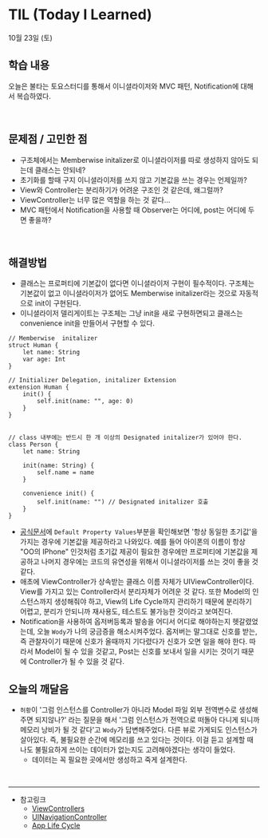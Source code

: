 # TIL (Today I Learned)

10월 23일 (토)

## 학습 내용
오늘은 불타는 토요스터디를 통해서 이니셜라이저와 MVC 패턴, Notification에 대해서 복습하였다.

&nbsp;

## 문제점 / 고민한 점
- 구조체에서는 Memberwise initalizer로 이니셜라이저를 따로 생성하지 않아도 되는데 클래스는 안되네?
- 초기화를 할때 구지 이니셜라이저를 쓰지 않고 기본값을 쓰는 경우는 언제일까?
- View와 Controller는 분리하기가 어려운 구조인 것 같은데, 왜그럴까?
- ViewController는 너무 많은 역할을 하는 것 같다...
- MVC 패턴에서 Notification을 사용할 때 Observer는 어디에, post는 어디에 두면 좋을까?

&nbsp;
## 해결방법
- 클래스는 프로퍼티에 기본값이 없다면 이니셜라이저 구현이 필수적이다. 구조체는 기본값이 없고 이니셜라이저가 없어도 Memberwise initalizer라는 것으로 자동적으로 init이 구현된다.
- 이니셜라이저 델리게이트는 구조체는 그냥 init을 새로 구현하면되고 클래스는 convenience init을 만들어서 구현할 수 있다.
```swift=
// Memberwise  initalizer
struct Human {
    let name: String
    var age: Int
}

// Initializer Delegation, initalizer Extension
extension Human {
    init() {
        self.init(name: "", age: 0)
    }
}


// class 내부에는 반드시 한 개 이상의 Designated initalizer가 있어야 한다.
class Person {
    let name: String
    
    init(name: String) {
        self.name = name
    }
    
    convenience init() {
        self.init(name: "") // Designated initalizer 호출
    }
}
```
- [공식문서](https://docs.swift.org/swift-book/LanguageGuide/Initialization.html#ID204)에 `Default Property Values`부분을 확인해보면 '항상 동일한 초기값'을 가지는 경우에 기본값을 제공하라고 나와있다. 예를 들어 아이폰의 이름이 항상 "OO의 IPhone" 인것처럼 초기값 제공이 필요한 경우에만 프로퍼티에 기본값을 제공하고 나머지 경우에는 코드의 유연성을 위해서 이니셜라이저를 쓰는 것이 좋을 것 같다.
- 애초에 ViewController가 상속받는 클래스 이름 자체가 UIViewController이다. View를 가지고 있는 Controller라서 분리자체가 어려운 것 같다. 또한 Model의 인스턴스까지 생성해줘야 하고, View의 Life Cycle까지 관리하기 때문에 분리하기 어렵고, 분리가 안되니까 재사용도, 테스트도 불가능한 것이라고 보여진다.
- Notification을 사용하여 옵저버등록과 발송을 어디서 어디로 해야하는지 헷갈렸었는데, 오늘 `Wody`가 나의 궁금증을 해소시켜주었다. 옵저버는 말그대로 신호를 받는, 즉 관찰자이기 때문에 신호가 올때까지 기다렸다가 신호가 오면 일을 해야 한다. 따라서 Model이 될 수 있을 것같고, Post는 신호를 보내서 일을 시키는 것이기 때문에 Controller가 될 수 있을 것 같다.

## 오늘의 깨달음
- `허황`이 '그럼 인스턴스를 Controller가 아니라 Model 파일 외부 전역변수로 생성해주면 되지않나?' 라는 질문을 해서 '그럼 인스턴스가 전역으로 떠돌아 다니게 되니까 메모리 낭비가 될 것 같다'고 `Wody`가 답변해주었다. 다른 뷰로 가게되도 인스턴스가 살아있다. 즉, 불필요한 순간에 메모리를 쓰고 있다는 것이다. 이걸 듣고 설계할 때 나도 불필요하게 쓰이는 데이터가 없는지도 고려해야겠다는 생각이 들었다.
    - 데이터는 꼭 필요한 곳에서만 생성하고 죽게 설계한다.

&nbsp;

---

- 참고링크
    - [ViewControllers](https://developer.apple.com/documentation/uikit/view_controllers)
    - [UINavigationController](https://developer.apple.com/documentation/uikit/uinavigationcontroller)
    - [App Life Cycle](https://developer.apple.com/documentation/uikit/app_and_environment/managing_your_app_s_life_cycle)
